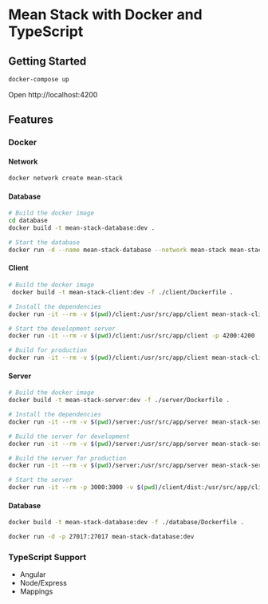 # Mean Stack with Docker and TypeScript

## Getting Started
```sh
docker-compose up
```

Open http://localhost:4200

## Features
### Docker
#### Network
```sh
docker network create mean-stack
```

#### Database
```sh
# Build the docker image
cd database
docker build -t mean-stack-database:dev .

# Start the database
docker run -d --name mean-stack-database --network mean-stack mean-stack-database:dev
```

#### Client
```sh
# Build the docker image
 docker build -t mean-stack-client:dev -f ./client/Dockerfile .

# Install the dependencies
docker run -it --rm -v $(pwd)/client:/usr/src/app/client mean-stack-client:dev yarn

# Start the development server
docker run -it --rm -v $(pwd)/client:/usr/src/app/client -p 4200:4200 --name mean-stack-client --network mean-stack mean-stack-client:dev

# Build for production
docker run -it --rm -v $(pwd)/client:/usr/src/app/client mean-stack-client:dev npm run build
```

#### Server
```sh
# Build the docker image
docker build -t mean-stack-server:dev -f ./server/Dockerfile .

# Install the dependencies
docker run -it --rm -v $(pwd)/server:/usr/src/app/server mean-stack-server:dev yarn

# Build the server for development
docker run -it --rm -v $(pwd)/server:/usr/src/app/server mean-stack-server:dev npm run dev

# Build the server for production
docker run -it --rm -v $(pwd)/server:/usr/src/app/server mean-stack-server:dev npm run build

# Start the server
docker run -it --rm -p 3000:3000 -v $(pwd)/client/dist:/usr/src/app/client/dist --name mean-stack-server --network mean-stack mean-stack-server:dev
```

#### Database
```sh
docker build -t mean-stack-database:dev -f ./database/Dockerfile .

docker run -d -p 27017:27017 mean-stack-database:dev
```

### TypeScript Support
- Angular
- Node/Express
- Mappings
